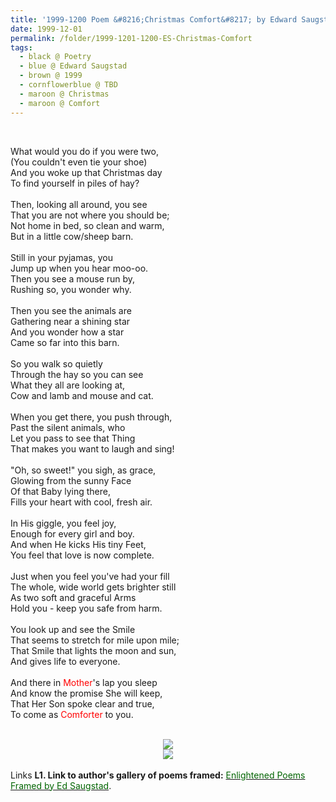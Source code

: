 ```yaml
---
title: '1999-1200 Poem &#8216;Christmas Comfort&#8217; by Edward Saugstad'
date: 1999-12-01
permalink: /folder/1999-1201-1200-ES-Christmas-Comfort
tags:
  - black @ Poetry
  - blue @ Edward Saugstad
  - brown @ 1999
  - cornflowerblue @ TBD
  - maroon @ Christmas
  - maroon @ Comfort
---
```


<br>

<p>
What would you do if you were two,<br>
(You couldn't even tie your shoe)<br>
And you woke up that Christmas day<br>
To find yourself in piles of hay?<br>
<br>
Then, looking all around, you see<br>
That you are not where you should be;<br>
Not home in bed, so clean and warm,<br>
But in a little cow/sheep barn.<br>
<br>
Still in your pyjamas, you<br>
Jump up when you hear moo-oo.<br>
Then you see a mouse run by,<br>
Rushing so, you wonder why.<br>
<br>
Then you see the animals are<br>
Gathering near a shining star<br>
And you wonder how a star<br>
Came so far into this barn.<br>
<br>
So you walk so quietly<br>
Through the hay so you can see<br>
What they all are looking at,<br>
Cow and lamb and mouse and cat.<br>
<br>
When you get there, you push through,<br>
Past the silent animals, who<br>
Let you pass to see that Thing<br>
That makes you want to laugh and sing!<br>
<br>
"Oh, so sweet!" you sigh, as grace,<br>
Glowing from the sunny Face<br>
Of that Baby lying there,<br>
Fills your heart with cool, fresh air.<br>
<br>
In His giggle, you feel joy,<br>
Enough for every girl and boy.<br>
And when He kicks His tiny Feet,<br>
You feel that love is now complete.<br>
<br>
Just when you feel you've had your fill<br>
The whole, wide world gets brighter still<br>
As two soft and graceful Arms<br>
Hold you - keep you safe from harm.<br>
<br>
You look up and see the Smile<br>
That seems to stretch for mile upon mile;<br>
That Smile that lights the moon and sun,<br>
And gives life to everyone.<br>
<br>
And there in <font color="red">Mother</font>'s lap you sleep<br>
And know the promise She will keep,<br>
That Her Son spoke clear and true,<br>
To come as <font color="red">Comforter</font> to you.<br>
</p>

<br>

<div style="text-align: center"><img src="/images/1999-1200_Poem_'Christmas_Comfort'_by_Edward_Saugstad_(Page_1_of_2).jpg" /></div>

<div style="text-align: center"><img src="/images/1999-1200_Poem_'Christmas_Comfort'_by_Edward_Saugstad_(Page_2_of_2).jpg" /></div>

<br>

<wave-list>
<list-title color="DarkSeaGreen" width="25">Links</list-title>
  <list-item color="BlanchedAlmond"  width="285"><b> L1. Link to author's gallery of poems framed:</b> <a href="https://imageevent.com/sahaja/art/enlightenedpoemsframedbyedsaugstad"><font color="DarkGreen">Enlightened Poems Framed by Ed Saugstad</font></a>. </list-item>
</wave-list>